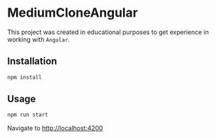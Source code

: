 # MediumCloneAngular

This project was created in educational purposes to get experience in working with `Angular`.

## Installation

```bash
npm install
```

## Usage

```bash
npm run start
```

Navigate to [http://localhost:4200](http://localhost:4200)
